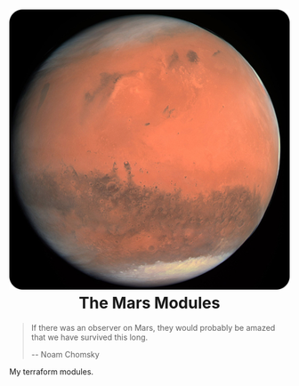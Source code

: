 <div align="center">
  <h1>
    <img src="mars.png" /><br />
    The Mars Modules
  </h1>
</div>

> If there was an observer on Mars, they would probably be amazed that we have survived this long.
>
> -- Noam Chomsky

My terraform modules.
